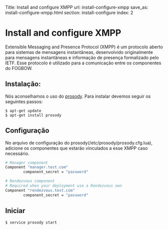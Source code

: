 Title: Install and configure XMPP
url: install-configure-xmpp
save_as: install-configure-xmpp.html
section: install-configure
index: 2

Install and configure XMPP
==========

Extensible Messaging and Presence Protocol (XMPP) é um protocolo aberto para sistemas de mensagens instantâneas, desenvolvido originalmente para mensagens instantâneas e informação de presença formalizado pelo IETF.
Esse protocolo é utilizado para a comunicação entre os componentes do FOGBOW.

## Instalação:
Nós aconselhamos o uso do [prosody](http://prosody.im/). Para instalar devemos seguir os seguintes passos:
``` shell
$ apt-get update
$ apt-get install prosody
```

## Configuração
No arquivo de configuração do prosody(/etc/prosody/prosody.cfg.lua), adicione os componentes que estarão vinculados a esse XMPP caso necessário. 
 
```bash
# Manager component
Component "manager.test.com"
        component_secret = "password"

# Rendezvous component
# Required when your deployment use a Rendezvous own
Component "rendezvous.test.com"
        component_secret = "password"
```

## Iniciar
``` shell
$ service prosody start
```
